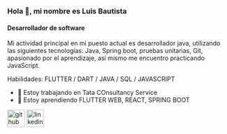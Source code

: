 ### Hola 👋, mi nombre es Luis Bautista
#### **Desarrollador de software** 
Mi actividad principal en mi puesto actual es desarrollador java, utilizando las siguientes tecnologías: Java, Spring boot, pruebas unitarias, Git, apasionado por el aprendizaje, así mismo me encuentro practicando JavaScript.


Habilidades: FLUTTER / DART / JAVA / SQL / JAVASCRIPT

- 🔭 Estoy trabajando en Tata COnsultancy Service 
- 🌱 Estoy aprendiendo FLUTTER WEB,  REACT, SPRING BOOT


[<img src='https://cdn.jsdelivr.net/npm/simple-icons@3.0.1/icons/github.svg' alt='github' height='40'>](https://github.com/https://github.com/LuisBautistaa)  [<img src='https://cdn.jsdelivr.net/npm/simple-icons@3.0.1/icons/linkedin.svg' alt='linkedin' height='40'>](https://www.linkedin.com/in/luisbautistaa/)  

